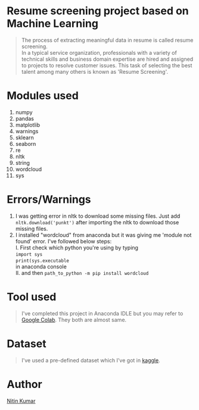 # Resume screening project based on Machine Learning

> The process of extracting meaningful data in resume is called resume screening.  
> In a typical service organization, professionals with a variety of technical skills and business domain expertise are hired and assigned to projects to resolve customer issues. This task of selecting the best talent among many others is known as 'Resume Screening'.

# Modules used

1. numpy
2. pandas
3. matplotlib
4. warnings
5. sklearn
6. seaborn
7. re
8. nltk
9. string
10. wordcloud
11. sys

# Errors/Warnings

1. I was getting error in nltk to download some missing files. Just add ```nltk.download('punkt')``` after importing the nltk to download those missing files.
2. I installed "wordcloud" from anaconda but it was giving me 'module not found' error. I've followed below steps:  
    I. First check which python you're using by typing   
    ```import sys```  
    ```print(sys.executable```   
    in anaconda console  
    II. and then ```path_to_python -m pip install wordcloud```  

# Tool used

> I've completed this project in Anaconda IDLE but you may refer to [Google Colab](https://colab.research.google.com/). They both are almost same.

# Dataset

> I've used a pre-defined dataset which I've got in [kaggle](https://www.kaggle.com/dhainjeamita/updatedresumedataset/download).

# Author

[Nitin Kumar](https://www.linkedin.in/in/nitin30kumar)


